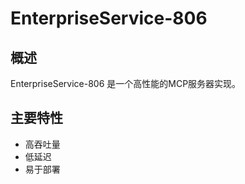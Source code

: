 # EnterpriseService-806

## 概述

EnterpriseService-806 是一个高性能的MCP服务器实现。

## 主要特性

- 高吞吐量
- 低延迟
- 易于部署
